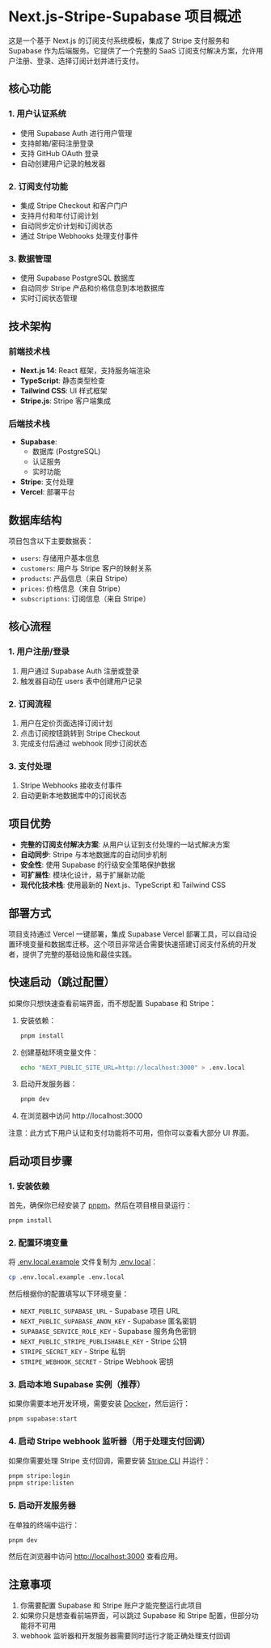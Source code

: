 # Next.js-Stripe-Supabase 项目概述

这是一个基于 Next.js 的订阅支付系统模板，集成了 Stripe 支付服务和 Supabase 作为后端服务。它提供了一个完整的 SaaS 订阅支付解决方案，允许用户注册、登录、选择订阅计划并进行支付。

## 核心功能

### 1. 用户认证系统
- 使用 Supabase Auth 进行用户管理
- 支持邮箱/密码注册登录
- 支持 GitHub OAuth 登录
- 自动创建用户记录的触发器

### 2. 订阅支付功能
- 集成 Stripe Checkout 和客户门户
- 支持月付和年付订阅计划
- 自动同步定价计划和订阅状态
- 通过 Stripe Webhooks 处理支付事件

### 3. 数据管理
- 使用 Supabase PostgreSQL 数据库
- 自动同步 Stripe 产品和价格信息到本地数据库
- 实时订阅状态管理

## 技术架构

### 前端技术栈
- **Next.js 14**: React 框架，支持服务端渲染
- **TypeScript**: 静态类型检查
- **Tailwind CSS**: UI 样式框架
- **Stripe.js**: Stripe 客户端集成

### 后端技术栈
- **Supabase**:
  - 数据库 (PostgreSQL)
  - 认证服务
  - 实时功能
- **Stripe**: 支付处理
- **Vercel**: 部署平台

## 数据库结构

项目包含以下主要数据表：
- `users`: 存储用户基本信息
- `customers`: 用户与 Stripe 客户的映射关系
- `products`: 产品信息（来自 Stripe）
- `prices`: 价格信息（来自 Stripe）
- `subscriptions`: 订阅信息（来自 Stripe）

## 核心流程

### 1. 用户注册/登录
1. 用户通过 Supabase Auth 注册或登录
2. 触发器自动在 users 表中创建用户记录

### 2. 订阅流程
1. 用户在定价页面选择订阅计划
2. 点击订阅按钮跳转到 Stripe Checkout
3. 完成支付后通过 webhook 同步订阅状态

### 3. 支付处理
1. Stripe Webhooks 接收支付事件
2. 自动更新本地数据库中的订阅状态

## 项目优势

- **完整的订阅支付解决方案**: 从用户认证到支付处理的一站式解决方案
- **自动同步**: Stripe 与本地数据库的自动同步机制
- **安全性**: 使用 Supabase 的行级安全策略保护数据
- **可扩展性**: 模块化设计，易于扩展新功能
- **现代化技术栈**: 使用最新的 Next.js、TypeScript 和 Tailwind CSS

## 部署方式

项目支持通过 Vercel 一键部署，集成 Supabase Vercel 部署工具，可以自动设置环境变量和数据库迁移。这个项目非常适合需要快速搭建订阅支付系统的开发者，提供了完整的基础设施和最佳实践。

## 快速启动（跳过配置）

如果你只想快速查看前端界面，而不想配置 Supabase 和 Stripe：

1. 安装依赖：
   ```bash
   pnpm install
   ```

2. 创建基础环境变量文件：
   ```bash
   echo "NEXT_PUBLIC_SITE_URL=http://localhost:3000" > .env.local
   ```

3. 启动开发服务器：
   ```bash
   pnpm dev
   ```

4. 在浏览器中访问 http://localhost:3000

注意：此方式下用户认证和支付功能将不可用，但你可以查看大部分 UI 界面。

## 启动项目步骤

### 1. 安装依赖
首先，确保你已经安装了 [pnpm](https://pnpm.io/installation)。然后在项目根目录运行：

```bash
pnpm install
```

### 2. 配置环境变量
将 [.env.local.example](file:///d:/2025%E4%B8%8B%E5%8D%8A%E5%B9%B4Code/Next.js-Stripe-Supabase/.env.local.example) 文件复制为 [.env.local](file:///d:/2025%E4%B8%8B%E5%8D%8A%E5%B9%B4Code/Next.js-Stripe-Supabase/.env.local)：
```bash
cp .env.local.example .env.local
```

然后根据你的配置填写以下环境变量：
- `NEXT_PUBLIC_SUPABASE_URL` - Supabase 项目 URL
- `NEXT_PUBLIC_SUPABASE_ANON_KEY` - Supabase 匿名密钥
- `SUPABASE_SERVICE_ROLE_KEY` - Supabase 服务角色密钥
- `NEXT_PUBLIC_STRIPE_PUBLISHABLE_KEY` - Stripe 公钥
- `STRIPE_SECRET_KEY` - Stripe 私钥
- `STRIPE_WEBHOOK_SECRET` - Stripe Webhook 密钥

### 3. 启动本地 Supabase 实例（推荐）
如果你需要本地开发环境，需要安装 [Docker](https://www.docker.com/get-started/)，然后运行：
```bash
pnpm supabase:start
```

### 4. 启动 Stripe webhook 监听器（用于处理支付回调）
如果你需要处理 Stripe 支付回调，需要安装 [Stripe CLI](https://stripe.com/docs/stripe-cli) 并运行：
```bash
pnpm stripe:login
pnpm stripe:listen
```

### 5. 启动开发服务器
在单独的终端中运行：
```bash
pnpm dev
```

然后在浏览器中访问 [http://localhost:3000](http://localhost:3000) 查看应用。

## 注意事项

1. 你需要配置 Supabase 和 Stripe 账户才能完整运行此项目
2. 如果你只是想查看前端界面，可以跳过 Supabase 和 Stripe 配置，但部分功能将不可用
3. webhook 监听器和开发服务器需要同时运行才能正确处理支付回调
